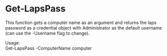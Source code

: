 # Get-LapsPass
<p>This function gets a computer name as an argument and returns the laps password as a credential object with Administrator as the default username (can use the -Username flag to change). <br> </p>
Usage: <br>
Get-LapsPass -ComputerName computer <br>
